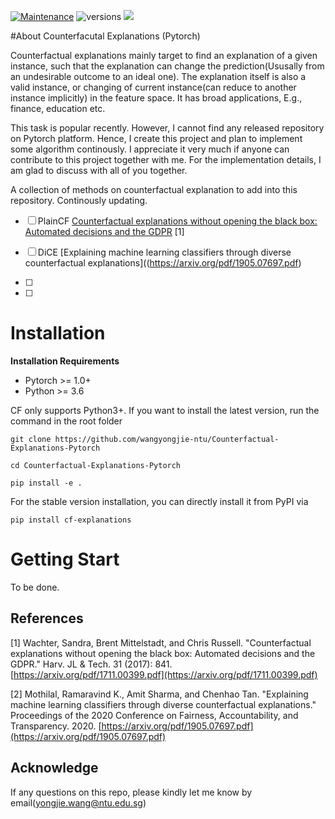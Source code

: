 [![Maintenance](https://img.shields.io/badge/Maintained%3F-YES-green.svg)](https://github.com/wangyongjie-ntu/Awesome-explainable-AI/graphs/commit-activity)
![versions](https://img.shields.io/pypi/pyversions/pybadges.svg)
![](https://img.shields.io/badge/PyTorch%20-%23EE4C2C.svg)

#About Counterfacutal Explanations (Pytorch)

Counterfactual explanations mainly target to find an explanation of a given instance, such that the explanation can change the prediction(Ususally from an undesirable outcome to an ideal one). The explanation itself is also a valid instance, or changing of current instance(can reduce to another instance implicitly) in the feature space. It has broad applications, E.g., finance, education etc.

This task is popular recently. However, I cannot find any released repository on Pytorch platform. Hence, I create this project and plan to implement some algorithm continously. 
I appreciate it very much if anyone can contribute to this project together with me.  For the implementation details, I am glad to discuss with all of you together.

A collection of methods on counterfactual explanation to add into this repository. Continously updating.

- [ ] PlainCF [Counterfactual explanations without opening the black box: Automated decisions and the GDPR](https://arxiv.org/pdf/1711.00399.pdf) [1]

- [ ] DiCE [Explaining machine learning classifiers through diverse counterfactual explanations]((https://arxiv.org/pdf/1905.07697.pdf)

- [ ] 

- [ ]

# Installation

**Installation Requirements**
- Pytorch >= 1.0+
- Python >= 3.6

CF only supports Python3+. If you want to install the latest version, run the command in the root folder
```
git clone https://github.com/wangyongjie-ntu/Counterfactual-Explanations-Pytorch

cd Counterfactual-Explanations-Pytorch

pip install -e .
```

For the stable version installation, you can directly install it from PyPI via

```
pip install cf-explanations
```


# Getting Start

To be done.

## References

[1] Wachter, Sandra, Brent Mittelstadt, and Chris Russell. "Counterfactual explanations without opening the black box: Automated decisions and the GDPR." Harv. JL & Tech. 31 (2017): 841. [https://arxiv.org/pdf/1711.00399.pdf](https://arxiv.org/pdf/1711.00399.pdf)

[2] Mothilal, Ramaravind K., Amit Sharma, and Chenhao Tan. "Explaining machine learning classifiers through diverse counterfactual explanations." Proceedings of the 2020 Conference on Fairness, Accountability, and Transparency. 2020.
[https://arxiv.org/pdf/1905.07697.pdf](https://arxiv.org/pdf/1905.07697.pdf)

## Acknowledge

If any questions on this repo, please kindly let me know by email(yongjie.wang@ntu.edu.sg)


